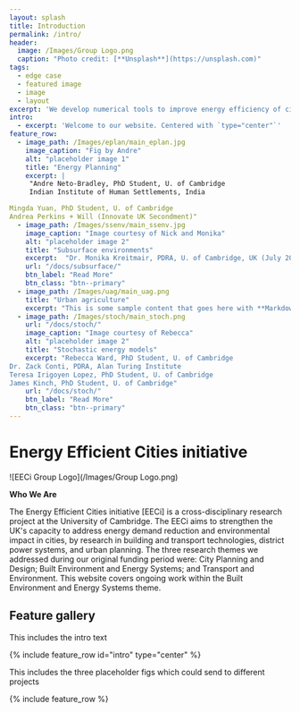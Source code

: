 ```yaml
---
layout: splash
title: Introduction
permalink: /intro/
header:
  image: /Images/Group Logo.png
  caption: "Photo credit: [**Unsplash**](https://unsplash.com)"
tags:
  - edge case
  - featured image
  - image
  - layout
excerpt: 'We develop numerical tools to improve energy efficiency of cities'
intro: 
  - excerpt: 'Welcome to our website. Centered with `type="center"`'
feature_row:
  - image_path: /Images/eplan/main_eplan.jpg
    image_caption: "Fig by Andre"
    alt: "placeholder image 1"
    title: "Energy Planning"
    excerpt: |
     "Andre Neto-Bradley, PhD Student, U. of Cambridge
     Indian Institute of Human Settlements, India

Mingda Yuan, PhD Student, U. of Cambridge
Andrea Perkins + Will (Innovate UK Secondment)"
  - image_path: /Images/ssenv/main_ssenv.jpg
    image_caption: "Image courtesy of Nick and Monika"
    alt: "placeholder image 2"
    title: "Subsurface environments"
    excerpt:  "Dr. Monika Kreitmair, PDRA, U. of Cambridge, UK (July 2019) \n Dr. Nikolas Makasis, PDRA, U. of Cambridge, UK (May 2019) "
    url: "/docs/subsurface/"
    btn_label: "Read More"
    btn_class: "btn--primary"
  - image_path: /Images/uag/main_uag.png
    title: "Urban agriculture"
    excerpt: "This is some sample content that goes here with **Markdown** formatting."
  - image_path: /Images/stoch/main_stoch.png
    url: "/docs/stoch/"
    image_caption: "Image courtesy of Rebecca"
    alt: "placeholder image 2"
    title: "Stochastic energy models"
    excerpt: "Rebecca Ward, PhD Student, U. of Cambridge
Dr. Zack Conti, PDRA, Alan Turing Institute
Teresa Irigoyen Lopez, PhD Student, U. of Cambridge
James Kinch, PhD Student, U. of Cambridge"
    url: "/docs/stoch/"
    btn_label: "Read More"
    btn_class: "btn--primary"
---
```


# Energy Efficient Cities initiative

![EECi Group Logo](/Images/Group Logo.png)

**Who We Are**

The Energy Efficient Cities initiative [EECi] is a cross-disciplinary research project at the University of Cambridge. The EECi aims to strengthen the UK's capacity to address energy demand reduction and environmental impact in cities, by research in building and transport technologies, district power systems, and urban planning. The three research themes we addressed during our original funding period were: City Planning and Design; Built Environment and Energy Systems; and Transport and Environment. This website covers ongoing work within the Built Environment and Energy Systems theme.


## Feature gallery

This includes the intro text

{% include feature_row id="intro" type="center" %}

This includes the three placeholder figs which could send to different projects

{% include feature_row %}


